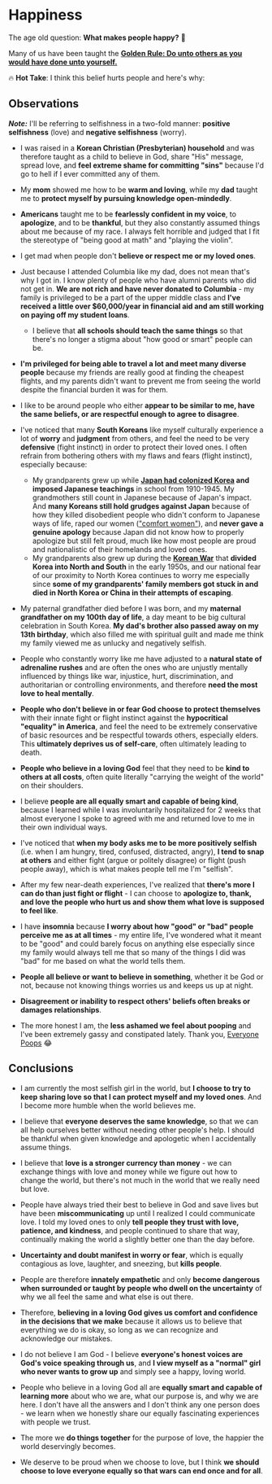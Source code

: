 # Happiness

The age old question: **What makes people happy?** 🤔

Many of us have been taught the **<a class="wood" href="https://en.wikipedia.org/wiki/Golden_Rule">Golden Rule: Do unto others as you would have done unto yourself.</a>**

🔥 **Hot Take**: I think this belief hurts people and here's why:

## Observations

_**Note:**_ I'll be referring to selfishness in a two-fold manner: **positive selfishness** (love) and **negative selfishness** (worry).

<!-- prettier-ignore -->
- I was raised in a **Korean Christian (Presbyterian) household** and was therefore taught as a child to believe in God, share "His" message, spread love, and **feel extreme shame for committing "sins"** because I'd go to hell if I ever committed any of them.

- My **mom** showed me how to be **warm and loving**, while my **dad** taught me to **protect myself by pursuing knowledge open-mindedly**.

- **Americans** taught me to be **fearlessly confident in my voice**, to **apologize**, and to be **thankful**, but they also constantly assumed things about me because of my race. I always felt horrible and judged that I fit the stereotype of "being good at math" and "playing the violin".

- I get mad when people don't **believe or respect me or my loved ones**.

- Just because I attended Columbia like my dad, does not mean that's why I got in. I know plenty of people who have alumni parents who did not get in. **We are not rich and have never donated to Columbia** - my family is privileged to be a part of the upper middle class and **I've received a little over $60,000/year in financial aid and am still working on paying off my student loans**.
    - I believe that **all schools should teach the same things** so that there's no longer a stigma about "how good or smart" people can be.

- **I'm privileged for being able to travel a lot and meet many diverse people** because my friends are really good at finding the cheapest flights, and my parents didn't want to prevent me from seeing the world despite the financial burden it was for them.

- I like to be around people who either **appear to be similar to me, have the same beliefs, or are respectful enough to agree to disagree**.

- I've noticed that many **South Koreans** like myself culturally experience a lot of **worry** and **judgment** from others, and feel the need to be very **defensive** (fight instinct) in order to protect their loved ones. I often refrain from bothering others with my flaws and fears (flight instinct), especially because:
    - My grandparents grew up while **<a href="https://en.wikipedia.org/wiki/Korea_under_Japanese_rule">Japan had colonized Korea</a> and imposed Japanese teachings** in school from 1910-1945. My grandmothers still count in Japanese because of Japan's impact. And **many Koreans still hold grudges against Japan** because of how they killed disobedient people who didn't conform to Japanese ways of life, raped our women (<a href="https://en.wikipedia.org/wiki/Comfort_women">"comfort women"</a>), and **never gave a genuine apology** because Japan did not know how to properly apologize but still felt proud, much like how most people are proud and nationalistic of their homelands and loved ones.
    - My grandparents also grew up during the **<a href="https://en.wikipedia.org/wiki/Korean_War">Korean War</a>** that **divided Korea into North and South** in the early 1950s, and our national fear of our proximity to North Korea continues to worry me especially since **some of my grandparents' family members got stuck in and died in North Korea or China in their attempts of escaping**.

- My paternal grandfather died before I was born, and my **maternal grandfather on my 100th day of life**, a day meant to be big cultural celebration in South Korea. **My dad's brother also passed away on my 13th birthday**, which also filled me with spiritual guilt and made me think my family viewed me as unlucky and negatively selfish.

- People who constantly worry like me have adjusted to a **natural state of adrenaline rushes** and are often the ones who are unjustly mentally influenced by things like war, injustice, hurt, discrimination, and authoritarian or controlling environments, and therefore **need the most love to heal mentally**.

- **People who don't believe in or fear God choose to protect themselves** with their innate fight or flight instinct against the **hypocritical "equality" in America**, and feel the need to be extremely conservative of basic resources and be respectful towards others, especially elders. This **ultimately deprives us of self-care**, often ultimately leading to death.

- **People who believe in a loving God** feel that they need to be **kind to others at all costs**, often quite literally "carrying the weight of the world" on their shoulders.

- I believe **people are all equally smart and capable of being kind**, because I learned while I was involuntarily hospitalized for 2 weeks that almost everyone I spoke to agreed with me and returned love to me in their own individual ways.

- I've noticed that **when my body asks me to be more positively selfish** (i.e. when I am hungry, tired, confused, distracted, angry), **I tend to snap at others** and either fight (argue or politely disagree) or flight (push people away), which is what makes people tell me I'm "selfish".

- After my few near-death experiences, I've realized that **there's more I can do than just fight or flight** - I can choose to **apologize to, thank, and love the people who hurt us and show them what love is supposed to feel like**.

- I have **insomnia** because **I worry about how "good" or "bad" people perceive me as at all times** - my entire life, I've wondered what it meant to be "good" and could barely focus on anything else especially since my family would always tell me that so many of the things I did was "bad" for me based on what the world tells them.

- **People all believe or want to believe in something**, whether it be God or not, because not knowing things worries us and keeps us up at night.

- **Disagreement or inability to respect others' beliefs often breaks or damages relationships**.

- The more honest I am, the **less ashamed we feel about pooping** and I've been extremely gassy and constipated lately. Thank you, <a href="https://en.wikipedia.org/wiki/Everyone_Poops">Everyone Poops</a> 😂

## Conclusions

- I am currently the most selfish girl in the world, but **I choose to try to keep sharing love so that I can protect myself and my loved ones**. And I become more humble when the world believes me.

- I believe that **everyone deserves the same knowledge**, so that we can all help ourselves better without needing other people's help. I should be thankful when given knowledge and apologetic when I accidentally assume things.

- I believe that **love is a stronger currency than money** - we can exchange things with love and money while we figure out how to change the world, but there's not much in the world that we really need but love.

- People have always tried their best to believe in God and save lives but have been **miscommunicating** up until I realized I could communicate love. I told my loved ones to only **tell people they trust with love, patience, and kindness**, and people continued to share that way, continually making the world a slightly better one than the day before.

- **Uncertainty and doubt manifest in worry or fear**, which is equally contagious as love, laughter, and sneezing, but **kills people**.

- People are therefore **innately empathetic** and only **become dangerous when surrounded or taught by people who dwell on the uncertainty** of why we all feel the same and what else is out there.

- Therefore, **believing in a loving God gives us comfort and confidence in the decisions that we make** because it allows us to believe that everything we do is okay, so long as we can recognize and acknowledge our mistakes.

- I do not believe I am God - I believe **everyone's honest voices are God's voice speaking through us**, and **I view myself as a "normal" girl who never wants to grow up** and simply see a happy, loving world.

- People who believe in a loving God all are **equally smart and capable of learning more** about who we are, what our purpose is, and why we are here. I don't have all the answers and I don't think any one person does - we learn when we honestly share our equally fascinating experiences with people we trust.

- The more we **do things together** for the purpose of love, the happier the world deservingly becomes.

- We deserve to be proud when we choose to love, but I think **we should choose to love everyone equally so that wars can end once and for all**.
